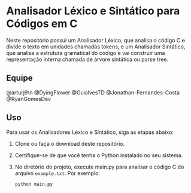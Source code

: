 # Analisador Léxico e Sintático para Códigos em C

Neste repositório possui um Analisador Léxico, que analisa o código C e divide o texto em unidades chamadas tokens, e um Analisador Sintático, que analisa a estrutura gramatical do código e vai construir uma representação interna chamada de árvore sintática ou parse tree.

## Equipe
@arturj9\n
@DyingFlower
@GuialvesTD
@Jonathan-Fernandes-Costa
@RyanGomesDev

## Uso

Para usar os Analisadores Léxico e Sintático, siga as etapas abaixo:

1. Clone ou faça o download deste repositório.

2. Certifique-se de que você tenha o Python instalado no seu sistema.

3. No diretório do projeto, execute main.py para analisar o código C do arquivo `example.txt`. Por exemplo:

   ```python
   python main.py
